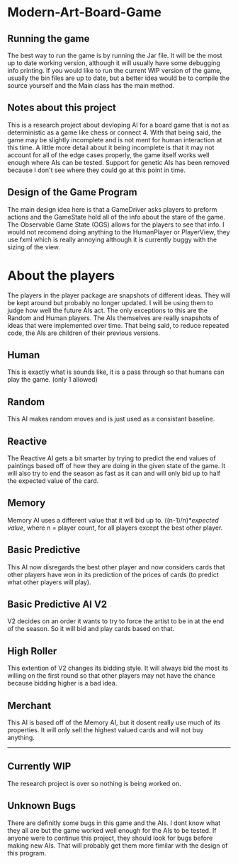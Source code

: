 # Modern-Art-Board-Game
## Running the game
The best way to run the game is by running the Jar file. It will be the most up to date working version, although it will usually have some debugging info printing. If you would like to run the current WIP version of the game, usually the bin files are up to date, but a better idea would be to compile the source yourself and the Main class has the main method.

## Notes about this project
This is a research project about devloping AI for a board game that is not as deterministic as a game like chess or connect 4. With that being said, the game may be slightly incomplete and is not ment for human interaction at this time. A little more detail about it being incomplete is that it may not account for all of the edge cases properly, the game itself works well enough where AIs can be tested. Support for genetic AIs has been removed because I don't see where they could go at this point in time.

## Design of the Game Program
The main design idea here is that a GameDriver asks players to preform actions and the GameState hold all of the info about the stare of the game. The Observable Game State (OGS) allows for the players to see that info. I would not recomend doing anything to the HumanPlayer or PlayerView, they use fxml which is really annoying although it is currently buggy with the sizing of the view.

# About the players
The players in the player package are snapshots of different ideas. They will be kept around but probably no longer updated. I will be using them to judge how well the future AIs act. The only exceptions to this are the Random and Human players. The AIs themselves are really snapshots of ideas that were implemented over time. That being said, to reduce repeated code, the AIs are children of their previous versions.

## Human
This is exactly what is sounds like, it is a pass through so that humans can play the game. (only 1 allowed)

## Random
This AI makes random moves and is just used as a consistant baseline.

## Reactive
The Reactive AI gets a bit smarter by trying to predict the end values of paintings based off of how they are doing in the given state of the game. It will also try to end the season as fast as it can and will only bid up to half the expected value of the card.

## Memory
Memory AI uses a different value that it will bid up to. ((n-1)/n)\**expected value*, where n = player count, for all players except the best other player.

## Basic Predictive
This AI now disregards the best other player and now considers cards that other players have won in its prediction of the prices of cards (to predict what other players will play).

## Basic Predictive AI V2
V2 decides on an order it wants to try to force the artist to be in at the end of the season. So it will bid and play cards based on that.

## High Roller
This extention of V2 changes its bidding style. It will always bid the most its willing on the first round so that other players may not have the chance because bidding higher is a bad idea.

## Merchant
This AI is based off of the Memory AI, but it dosent really use much of its properties. It will only sell the highest valued cards and will not buy anything.

---

## Currently WIP
The research project is over so nothing is being worked on.

## Unknown Bugs
There are definitly some bugs in this game and the AIs. I dont know what they all are but the game worked well enough for the AIs to be tested. If anyone were to continue this project, they should look for bugs before making new AIs. That will probably get them more fimilar with the design of this program. 
